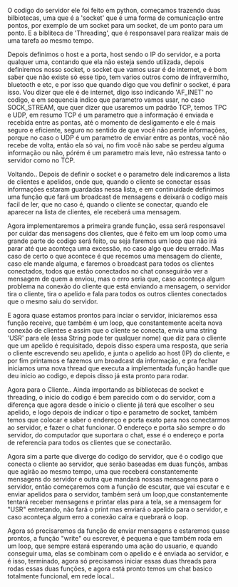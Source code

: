O codigo do servidor ele foi feito em python, começamos trazendo duas bilbiotecas, uma que é a 'socket' que é uma forma de comunicação entre pontos, por exemplo de um socket para um socket, de um ponto para um ponto. E a bibliteca de 'Threading', que é responsavel para realizar mais de uma tarefa ao mesmo tempo. 

Depois definimos o host e a porta, host sendo o IP do servidor, e a porta qualquer uma, contando que ela não esteja sendo utilizada, depois definiremos nosso socket, o socket que vamos usar é de internet, e é bom saber que não existe só esse tipo, tem varios outros como de infravermlho, bluetooth e etc, e por isso que quando digo que vou definir o socket, é para isso. Vou dizer que ele é de internet, digo isso indicando 'AF_INET' no codigo, e em sequencia indico que parametro vamos usar, no caso SOCK_STREAM, que quer dizer que usaremos um padrão TCP, temos TPC e UDP, em resumo TCP é um parametro que a informação é enviada e recebida entre as pontas, até o momento de desligamento e ele é mais seguro e eficiente, seguro no sentido de que você não perde informações, porque no caso o UDP é um parametro de enviar entre as pontas, você não recebe de volta, então ela só vai, no fim você não sabe se perdeu alguma informação ou não, pórém é um parametro mais leve, não estressa tanto o servidor como no TCP.

Voltando.. Depois de definir o socket e o parametro dele indicaremos a lista de clientes e apelidos, onde que, quando o cliente se conectar essas informações estaram guardadas nessa lista, e em continuidade definimos uma função que fará um broadcast de mensagens e deixará o codigo mais facil de ler, que no caso é, quando o cliente se conectar, quando ele aparecer na lista de clientes, ele receberá uma mensagem.

Agora implementaremos a primeira grande função, essa será responsavel por cuidar das mensagens dos clientes, que é feito em um loop como uma grande parte do codigo será feito, ou seja faremos um loop que não irá parar até que aconteça uma excessão, no caso algo que deu errado. Mas caso de certo o que acontece é que recemos uma mensagem do cliente, caso ele mande alguma, e faremos o broadcast para todos os clientes conectados, todos que estão conectados no chat conseguirão ver a mensagem de quem a enviou, mas o erro seria que, caso aconteça algum problema na conexão do cliente que está enviando a mensagem, o servidor tira o cliente, tira o apelido e fala para todos os outros clientes conectados que o mesmo saiu do servidor.

E agora quase estamos prontos para inciar o servidor, iniciaremos essa função receive, que também é um loop, que constantemente aceita nova conexão de clientes e assim que o cliente se conecta, envia uma string 'USR' para ele (essa String pode ter qualquer nome) que diz para o cliente que um apelido é requisitado, depois disso espera uma resposta, que seria o cliente escrevendo seu apelido, e junta o apelido ao host (IP) do cliente, e por fim printamos e fazemos um broadcast da informação, e pra fechar iniciamos uma nova thread que executa a implementada função handle que deu inicio ao codigo, e depois disso já esta pronto para rodar.

Agora para o Cliente..
  Ainda importando as bibliotecas de socket e threading, o inicio do codigo é bem parecido com o do servidor, com a diferença que agora desde o inicio o cliente já terá que escolher o seu apelido, e logo depois de indicar o tipo e parametro de socket, também temos que colocar e saber o endereço e porta exato para nos conectarmos ao servidor, e fazer o chat funcionar. O endereço e porta são sempre o do servidor, do computador que suportara o chat, esse é o endereço e porta de referencia para todos os clientes que se conectarão.
  
Agora sim a parte que diverge do codigo do servidor, que é o codigo que conecta o cliente ao servidor, que serão baseadas em duas funçõs, ambas que agirão ao mesmo tempo, uma que receberá constantemente mensagens do servidor e outra que mandará nossas mensagens para o servidor, então começaremos com a função de escutar, que vai escutar e e enviar apelidos para o servidor, também será um loop,que constantemente tentará receber mensagens e printar elas para a tela, se a mensagem for "USR" entretando, não fará o print mas enviará o apelido para o servidor, e caso aconteça algum erro a conexão caíra e quebrará o loop.

Agora só precisaremos da função de enviar mensagens e estaremos quase prontos, a função "write" ou escrever, é pequena e que também roda em um loop, que sempre estará esperando uma ação do usuario, e quando conseguir uma, elas se combinam com o apelido e é enviada ao servidor, e é isso, terminado, agora só precisamos iniciar essas duas threads para rodas essas duas funções, e agora está pronto temos um chat basico totalmente funcional, em rede local..
